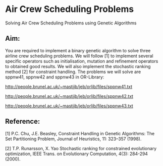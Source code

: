 # Air Crew Scheduling Problems 

Solving Air Crew Scheduling Problems using Genetic Algorithms

## Aim:

You are required to implement a binary genetic algorithm to solve three airline crew scheduling problems. We will follow [1] to implement several specific operators such as initialisation, mutation and refinement operators to obtained good results. We will also implement the stochastic ranking method [2] for constraint handling. The problems we will solve are sppnw41, sppnw42 and sppnw43 in OR-Library:

http://people.brunel.ac.uk/~mastjjb/jeb/orlib/files/sppnw41.txt

http://people.brunel.ac.uk/~mastjjb/jeb/orlib/files/sppnw42.txt

http://people.brunel.ac.uk/~mastjjb/jeb/orlib/files/sppnw43.txt

## Reference:

[1] P.C. Chu, J.E. Beasley, Constraint Handling in Genetic Algorithms: The Set Partitioning Problem, Journal of Heuristics, 11: 323–357 (1998). 

[2] T.P. Runarsson, X. Yao Stochastic ranking for constrained evolutionary optimization, IEEE Trans. on Evolutionary Computation, 4(3): 284-294 (2000). 


